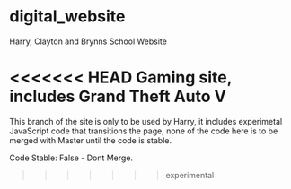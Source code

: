 # digital_website
Harry, Clayton and Brynns School Website

<<<<<<< HEAD
Gaming site, includes Grand Theft Auto V
=======
This branch of the site is only to be used by Harry, it includes experimetal JavaScript code that transitions the page, none of the code here is to be merged with Master until the code is stable.

Code Stable: False - Dont Merge.
>>>>>>> experimental
